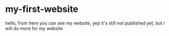 # my-first-website
hello, from here you can see my website, yep it's still not published yet, but i will do more for my website
